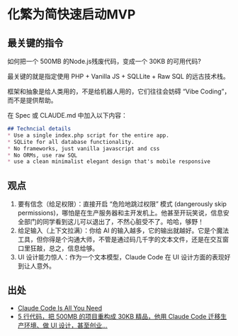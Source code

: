 # 化繁为简快速启动MVP
## 最关键的指令
如何把一个 500MB 的Node.js残废代码，变成一个 30KB 的可用代码? 

最关键的就是指定使用 PHP + Vanilla JS + SQLLite + Raw SQL 的远古技术栈。

框架和抽象是给人类用的，不是给机器人用的，它们往往会妨碍 “Vibe Coding”，而不是提供帮助。

在 Spec 或 CLAUDE.md 中加入以下内容：
```Markdown
## Techncial details
* Use a single index.php script for the entire app.
* SQLite for all database functionality.
* No frameworks, just vanilla javascript and css
* No ORMs, use raw SQL
* use a clean minimalist elegant design that's mobile responsive
```

## 观点
1. 要有信念（给足权限）：直接开启 “危险地跳过权限” 模式 (dangerously skip permissions)，哪怕是在生产服务器和主开发机上。他甚至开玩笑说，信息安全部门的同学看到这儿可以退出了，不然心脏受不了。哈哈，够野！
2. 给足输入（上下文拉满）：你给 AI 的输入越多，它的输出就越好。它是个魔法工具，但你得是个沟通大师，不管是通过码几千字的文本文件，还是在交互窗口里狂敲，总之，信息给够。
3. UI 设计能力惊人：作为一个文本模型，Claude Code 在 UI 设计方面的表现好到让人意外。

## 出处
- [Claude Code Is All You Need](https://dwyer.co.za/static/claude-code-is-all-you-need.html)
- [5 行代码，把 500MB 的项目重构成 30KB 精品，他用 Claude Code 迁移生产环境、做 UI 设计，甚至创业…](https://mp.weixin.qq.com/s/_0ckt_47TaJeSmpdzKmx_A?poc_token=HPtro2ijehPzR1iGgUj87gR4Npg0etQPXtbBqlkt)

